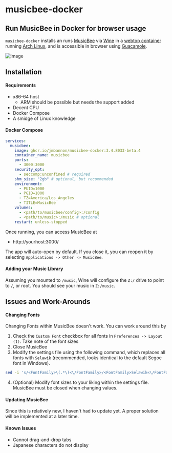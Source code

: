 # musicbee-docker
## Run MusicBee in Docker for browser usage

`musicbee-docker` installs an runs
[MusicBee](https://www.getmusicbee.com/)
via
[Wine](https://www.winehq.org/)
in a
[webtop container](https://docs.linuxserver.io/images/docker-webtop)
running
[Arch Linux](https://archlinux.org/),
and is accessible in browser using
[Guacamole](https://guacamole.apache.org/).

![image](https://user-images.githubusercontent.com/10107080/215308172-1c91aa40-b97a-4163-8716-fd333d07bda5.png)

## Installation
#### Requirements
- x86-64 host
  - ARM should be possible but needs the support added
- Decent CPU
- Docker Compose
- A smidge of Linux knowledge

#### Docker Compose
```yaml
services:
  musicbee:
    image: ghcr.io/jmbannon/musicbee-docker:3.4.8033-beta.4
    container_name: musicbee
    ports:
      - 3000:3000
    security_opt:
      - seccomp:unconfined # required
    shm_size: "2gb" # optional, but recommended
    environment:
      - PUID=1000
      - PGID=1000
      - TZ=America/Los_Angeles
      - TITLE=MusicBee
    volumes:
      - <path/to/musicbee/config>:/config
      - <path/to/music>:/music # optional
    restart: unless-stopped
```

Once running, you can access MusicBee at
- http://yourhost:3000/

The app will auto-open by default. If you close it, you can reopen it by selecting `Applications -> Other -> MusicBee`.

#### Adding your Music Library 
Assuming you mounted to `/music`, Wine will configure the `Z:/` drive to point to `/`, or root. You should see your music in `Z:/music`.

## Issues and Work-Arounds
#### Changing Fonts
Changing Fonts within MusicBee doesn't work. You can work around this by
1. Check the `Custom Font` checkbox for all fonts in `Preferences -> Layout (1)`. Take note of the font sizes
2. Close MusicBee
3. Modify the settings file using the following command, which replaces all fonts with `Selawik` (recommended, looks identical to the default Segoe font in Windows).
```bash
sed -i 's/<FontFamily>\(.*\)<\/FontFamily>/<FontFamily>Selawik<\/FontFamily>/g' /config/MusicBee/AppData/MusicBee3Settings.ini
```
4. (Optional) Modify font sizes to your liking within the settings file. MusicBee must be closed when changing values.

#### Updating MusicBee
Since this is relatively new, I haven't had to update yet. A proper solution will be implemented at a later time.

#### Known Issues
- Cannot drag-and-drop tabs
- Japanese characters do not display

